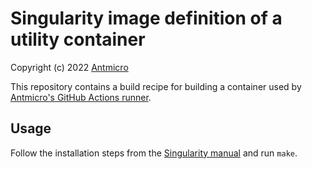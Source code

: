 # Singularity image definition of a utility container

Copyright (c) 2022 [Antmicro](https://www.antmicro.com)

This repository contains a build recipe for building a container used by [Antmicro's GitHub Actions runner](https://github.com/antmicro/runner).

## Usage

Follow the installation steps from the [Singularity manual](https://singularity.hpcng.org/user-docs/master/quick_start.html#quick-installation-steps) and run `make`.
